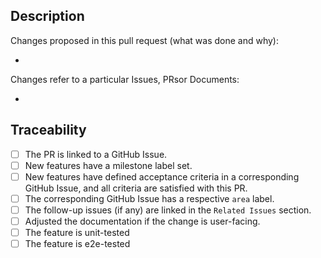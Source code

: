 ## Description

Changes proposed in this pull request (what was done and why):

- 

Changes refer to a particular Issues, PRsor Documents:

- 

## Traceability
- [ ] The PR is linked to a GitHub Issue.
- [ ] New features have a milestone label set.
- [ ] New features have defined acceptance criteria in a corresponding GitHub Issue, and all criteria are satisfied with this PR.
- [ ] The corresponding GitHub Issue has a respective `area` label.
- [ ] The follow-up issues (if any) are linked in the `Related Issues` section.
- [ ] Adjusted the documentation if the change is user-facing.
- [ ] The feature is unit-tested
- [ ] The feature is e2e-tested

<!--  
Thank you for your contribution!

Before submitting your pull request, adhere to contributing guidelines, templates, the recommended Git workflow, and related documentation, see also https://github.com/kyma-project/community/blob/main/docs/contributing/02-contributing.md
 -->